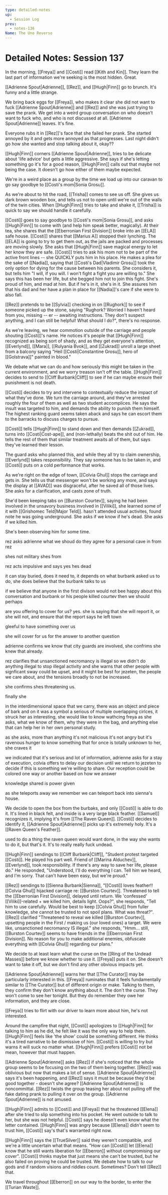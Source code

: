 ```yaml
---
type: detailed-notes
up:
  - Session Log
prev:
  - notes-136
Name: The Uno Reverso
---
```

# Detailed Notes: Session 137

In the morning, [[Freya]] and [[Costi]] read [[Kith and Kin]]. They learn the last part of information we're seeking is the most hidden. Great. 

[[Adrienne Spout|Adrienne]], [[Rez]], and [[Hugh|Finn]] go to brunch. It's funny and a little strange. 

We bring back eggs for [[Freya]], who makes it clear she did not want to fuck [[Adrienne Spout|Adrienne]] and [[Rez]] and she was just trying to save the prank. We get into a weird group conversation on who doesn't want to fuck who, and who is not discussed at all. [[Adrienne Spout|Adrienne]] leaves. It's fine. 

Everyone rubs it in [[Rez]]'s face that she failed her prank. She started annoyed by it and gets more annoyed as that progresses. Last night didn't go how she wanted and stop talking about it, okay??

[[Hugh|Finn]] corners [[Adrienne Spout|Adrienne]], tries to be delicate about 'life advice' but gets a little aggressive. She says if she's letting something go it's for a good reason, [[Hugh|Finn]] calls out that maybe not being the case. It doesn't go how either of them maybe expected. 

We're in a weird place as a group by the time we load up into our caravan to go say goodbye to [[Costi's mom|Sonia Grosu]]. 

As we're about to hit the road, [[Trisha]] comes to see us off. She gives us dark brown wooden box, and tells us not to open until we're out of the walls of the twin cities. When [[Hugh|Finn]] tries to take and shake it, [[Trisha]] is quick to say we should handle it carefully. 

[[Costi]] goes to say goodbye to [[Costi's mom|Sonia Grosu]], and asks [[Hugh|Finn]] to come with (and help him speak better, magically). At their tea, she shares that the [[Eberronian First Division]] broke into an [[ELA]] safe house. [[Costi]] shares that [[Marius A]] stopped their lynching. The [[ELA]] is going to try to get them out, as the jails are packed and processes are moving slowly. She asks that [[Hugh|Finn]] save magical energy to let her know they are safe. [[Costi]] tries to ask his mom not to be part of the active front lines -- she QUICKLY puts him in his place. He makes a plea for the sake of [[Nadia]], saying that [[Costi's Dad|Vladimir Grosu]] took the only option for dying for the cause between his parents. She considers it, but tells him "I will, if you will. I won't fight a fight you are willing to." She says this has been her life, but she begged him not to join this fight. She's proud of him, and mad at him. But if he's in it, she's in it. She assures him that his dad and her have a plan in place for [[Nadia]]'s care if she were to also fall. 

[[Rez]] pretends to be [[Sylvia]] checking in on [[Rughork]] to see if someone picked up the stone, saying "Rughork? Worried I haven't heard from you, missing -- er -- awaiting instructions. They don't suspect anything, and I can still be helpful! What should I do?", there's no response. 

As we're leaving, we hear commotion outside of the carriage and people shouting [[Costi]]'s name. He notices it's people that [[Hugh|Finn]] recognized as being sort of shady, and as they get everyone's attention, [[Everlynd]], [[Mara]], [[Rulyania Bvok]], and [[Zukrad]] unroll a large sheet from a balcony saying "Heil [[Costi|Constantine Grosu]], hero of [[Golstrava]]" painted in blood."

We debate what we can do and how seriously this might be taken in the current environment, and we worry treason isn't off the table. [[Hugh|Finn]] decides to send to [[Cliff Burbank|Cliff]] to see if he can maybe ensure their punishment is not death. 

[[Costi]] decides to try and intervene to contextually reduce the impact of what they've done. We turn the carriage around, and they've arrested roughly the four of them as well as two student accomplices. He says the insult was targeted to him, and demands the ability to punish them himself. The highest ranking guard seems taken aback and says he can escort them to the barracks to discuss charges to pursue. 

[[Costi]] tells [[Hugh|Finn]] to stand down and then demands [[Zukrad]], turns into [[Costi|Cost-ape]], and (non-lethally) beats the shit out of him. He tells the rest of them that similar treatment awaits all of them, but says they've learned their lesson. 

The guard asks who planned this, and while they all try to claim ownership, [[Everlynd]] takes responsibility. They say someone has to be taken in, and [[Costi]] puts on a cold performance that works. 

As we're right on the edge of town, [[Colvia Ghul]] stops the carriage and gets in. She tells us that messenger won't be working any more, and says the display at [[AVAD]] was disgraceful, after he saved all of those lives. She asks for a clarification, and casts zone of truth. 

She'd been keeping tabs on [[Burston Courtev]], saying he had been involved in the unsavory business involved in [[Viliki]], she learned some of it with [[Grishomec Teld|Major Teld]]. hasn't attended usual activites, found note he was going underground. She asks if we know if he's dead. She asks if we killed him. 

She's been observing him for some time. 

rez asks adrienne what we shoud do they agree for a personal cave in from rez

shes not military shes from 

rez acts impulsive and says yes hes dead

it can stay buried, does it need to, it depends on what burbank asked us to do, she does believe that the burbank talks to us 

if we believe that anyone in the first divison would not bee happy about this conversation and burbank or his people killed courtev then we should perhaps 

are you offering to cover for us? yes. she is saying that she will report it, or she will not, and ensure that the report says he left town

gleeful to have something over us

she will cover for us for the answer to another question

adrienne confirms we know that city guards are involved, she confrims she knew that already. 

rez clarifies that unsanctioned necromancy is illegal so we didn't do anything illegal to stop illegal activity and she warns that other people with signficant sway could be upset, and it might be best for jezeten, the people we care about, and the tensions broadly to not be increased. 

she confirms shes threatening us. 

finally she

in the interdimensional space that we carry, there was an object and piece of bark and on it was a symbol a serious of multiple overlapping cirlces, it struck her as interesting, she would like to know wathcing freya as she asks, what we know of them, why they were in the bag, and anything else that can help her in her own personal study. 

as she asks, more than anything it's not malicious it's not angry but it's ravenous hunger to know something that for once is totally unknown to her, she craves it

we indicated that it's serious and lot of information, adrienne asks for a stay of execution, colvia offers to delay our decision until we return to jezeten to decide if this is something we're willing to share. Our reception could be colored one way or another based on how we answer

knowledge shared is power given

as she teleports away we remember we can teleport back into sienna's house. 

We decide to open the box from the burbaks, and only [[Costi]] is able to do it. It's lined in black felt, and inside is a very large black feather. [[Samuel]] recognizes it, implying it's from [[The Raven Queen]]. [[Costi]] decides to identify it, [[Adrienne Spout|Adrienne]] picks up it's extremely holy. It's a [[Raven Queen's Feather]].

used to do a thing the raven queen would want done, in the way she wants to do it, but that's it. It's to really really fuck undead. 

[[Hugh|Finn]] sendings to [[Cliff Burbank|Cliff]], "Student protest targeted [[Costi]]. He played his part well. Friend of [[Marina Alduchev]], [[Everlynd]], took responsibility. If there's any way to save her life, please do." He responded, "Understood, I'll do everything I can. Tell him we heard, and I'm sorry. That can't have been easy, but we're proud."

[[Rez]] sendings to [[Sienna Burbank|Sienna]], "[[Costi]] loves feather!! [[Colvia Ghul]] hijacked carriage re: [[Burston Courtev]]. Threatened to tell the [[Eberronian First Division]], delayed until return. We 'confessed' [[Viliki]]-related + we killed him, details light. Oops?", she responds, "Tell him to use carefully. Would be best to keep [[Colvia Ghul]] from fuller knowledge, she cannot be trusted to not spoil plans. What was threat?". [[Rez]] clarified "Threatened to reveal we killed [[Burston Courtev]], upsetting people in the First / making us (our loved ones) a target. We were like, unsanctioned necromancy IS illegal." she responds, "Hmm… still, [[Burston Courtev]] seems to have friends in the [[Eberronian First Division]]. No reason for you to make additional enemies, obfuscate everything with [[Colvia Ghul]] regarding our plans."

We decide to at least learn what the curse on the [[Ring of the Undead Masses]] before we know whether to use it. [[Freya]] puts it on. She doesn't want to take it off, but we don't find any other obvious impacts yet. 

[[Adrienne Spout|Adrienne]] warns her that [[The Curator]] may be particularly interested in this. [[Freya]] ruminates that it feels fundamentally similar to [[The Curator]] but of different origin or make. Talking to them, they confirm they don't know anything about it. The don't the curse. They won't come to see her tonight. But they do remember they owe her information, and they are close. 

[[Freya]] tries to flirt with our driver to learn more about him, he's not interested. 

Around the campfire that night, [[Costi]] apologizes to [[Hugh|Finn]] for talking to him as he did, he felt like it was the only way to help them. [[Hugh|Finn]] feels like 'the show' could be something different. He thinks it's a tired narrative to be dismissive of him. [[Costi]] is willing to try but warns it will suck no matter what. [[Hugh|Finn]] prefers [[Costi]] not be mean, however that must happen. 

[[Adrienne Spout|Adrienne]] asks [[Rez]] if she's noticed that the whole group seems to be focusing on the two of them being together. [[Rez]] was oblivious but now that makes a lot of sense. [[Adrienne Spout|Adrienne]] says it's been happening, and [[Rez]] says it must be because they'd be good together - doesn't she agree? [[Adrienne Spout|Adrienne]] is noncommittal. [[Rez]] twists the group teasing her about not pulling off the fake dating prank to pulling it over on the group. [[Adrienne Spout|Adrienne]] is not amused.

[[Hugh|Finn]] admits to [[Costi]] and [[Freya]] that he threatened [[Elena]] after she tried to slip something into his pocket. He went outside to talk to her, but she was not helpful. [[Costi]] says he doesn't even know what the letter contained. [[Hugh|Finn]] was angry because [[Elena]] didn't seem to trust him, [[Costi]] say's that's warranted right now. 

[[Hugh|Finn]] says the [[TrueSilver]] said they weren't compatible, and we're a little uncertain what that means. "How can [[Costi]] let [[Elena]] know that he still wants liberation for [[Eberron]] without compromising our cover". [[Costi]] thinks maybe that just means she can't be trusted, but he also failed on proving he could be trusted. We debate how to talk to our gods and if random visions and riddles count. Sometimes? Don't tell [[Rez]] that.

We travel throughout [[Eberron]] on our way to the border, to enter the [[Turian Waste]]. 

